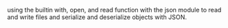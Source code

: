 using the builtin with, open, and read function
 with the json module to read and write files
and serialize and deserialize objects with JSON.
